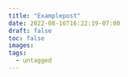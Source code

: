```yaml
---
title: "Examplepost"
date: 2022-08-16T16:22:19-07:00
draft: false
toc: false
images:
tags:
  - untagged
---
```


